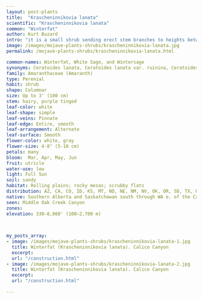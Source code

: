 ```yaml
---
layout: post-plants
title:  "Krascheninnikovia lanata"
scientific: "Krascheninnikovia lanata"
common: "Winterfat"
author: Kurt Buzard
intro: "it is a small shrub sending erect stem branches to heights between 0.5–1 metre (1.6–3.3 ft). It produces flat lance-shaped leaves up to 3 centimeters long. The stems and gray foliage are covered in woolly white hairs that age to a reddish color.[3] The woolly hairs start development in the late fall and gradually diminish through the winter season."
image: /images/mojave-plants-shrubs/krascheninnikovia-lanata.jpg
permalink: /mojave-plants-shrubs/krascheninnikovia-lanata.html

common-names: Winterfat, White Sage, and Wintersage
synonyms: Ceratoides lanata, Ceratoides lanata var. ruinina, Ceratoides lanata var. subspinosa, Eurotia lanata, Eurotia lanata var. subspinosa
family: Amaranthaceae (Amaranth)
type: Perenial
habit: shrub
shape: Columnar
size: Up to 3' (100 cm)
stem: hairy, purple tinged
leaf-color: white
leaf-shape: simple
leaf-veins: Pinnate
leaf-edge: Entire, smooth
leaf-arrangement: Alternate
leaf-surface: Smooth
flower-color: white, gray
flower-size: 4-8" (5-10 cm)
petals: many
bloom:  Mar, Apr, May, Jun
fruit: utricle
water-use: low
light: Full Sun
soil: sandy
habitat: Rolling plains; rocky mesas; scrubby flats
distribution: AZ, CA, CO, ID, KS, MT, ND, NE, NM, NV, OK, OR, SD, TX, UT, WA, WY
native: Southern Alberta and Saskatchewan south through WA e. of the Cascades & Sierras through Oregon and California to Baja California, e. to southwestern Manitoba, w. ND, w. KS, & w. TX
seen: Middle Oak Creek Canyon
zones: 
elevation: 330–8,860' (100–2,700 m)
 
   

my_posts_array:
- image: /images/mojave-plants-shrubs/krascheninnikovia-lanata-1.jpg
  title: Winterfat (Krascheninnikovia lanata). Calico Canyon
  excerpt: 
  url: "/construction.html"
- image: /images/mojave-plants-shrubs/krascheninnikovia-lanata-2.jpg
  title: Winterfat (Krascheninnikovia lanata). Calico Canyon
  excerpt: 
  url: "/construction.html"
 
---
```

  
  
 <p></p>
  